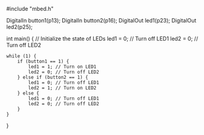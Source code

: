 #include "mbed.h"

DigitalIn button1(p13);
DigitalIn button2(p16);
DigitalOut led1(p23);
DigitalOut led2(p25);

int main() {
    // Initialize the state of LEDs
    led1 = 0; // Turn off LED1
    led2 = 0; // Turn off LED2

    while (1) {
        if (button1 == 1) {
            led1 = 1; // Turn on LED1
            led2 = 0; // Turn off LED2
        } else if (button2 == 1) {
            led1 = 0; // Turn off LED1
            led2 = 1; // Turn on LED2
        } else {
            led1 = 0; // Turn off LED1
            led2 = 0; // Turn off LED2
        }
    }
}

